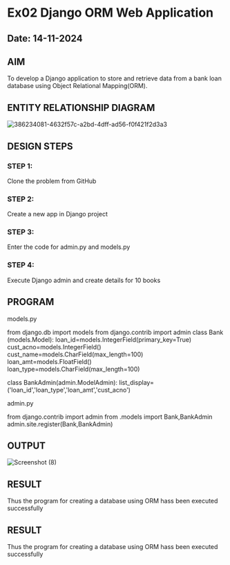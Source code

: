 # Ex02 Django ORM Web Application
## Date: 14-11-2024

## AIM
To develop a Django application to store and retrieve data from a bank loan database using Object Relational Mapping(ORM).

## ENTITY RELATIONSHIP DIAGRAM

![386234081-4632f57c-a2bd-4dff-ad56-f0f421f2d3a3](https://github.com/user-attachments/assets/6bda2239-e40b-4aaf-806a-5dc08715bb7b)


## DESIGN STEPS

### STEP 1:
Clone the problem from GitHub

### STEP 2:
Create a new app in Django project

### STEP 3:
Enter the code for admin.py and models.py

### STEP 4:
Execute Django admin and create details for 10 books

## PROGRAM

models.py

from django.db import models from django.contrib import admin class Bank (models.Model): loan_id=models.IntegerField(primary_key=True) cust_acno=models.IntegerField() cust_name=models.CharField(max_length=100) loan_amt=models.FloatField() loan_type=models.CharField(max_length=100)

class BankAdmin(admin.ModelAdmin): list_display=('loan_id','loan_type','loan_amt','cust_acno')

admin.py

from django.contrib import admin from .models import Bank,BankAdmin admin.site.register(Bank,BankAdmin)

## OUTPUT

![Screenshot (8)](https://github.com/user-attachments/assets/dea29a71-dbf6-47d7-b42b-f1db555fca73)

## RESULT
Thus the program for creating a database using ORM hass been executed successfully

## RESULT
Thus the program for creating a database using ORM hass been executed successfully

